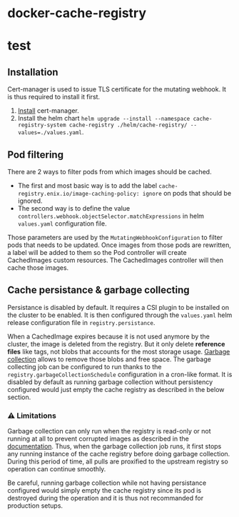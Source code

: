 # docker-cache-registry
# test

## Installation

Cert-manager is used to issue TLS certificate for the mutating webhook. It is thus required to install it first.

1. [Install](https://cert-manager.io/docs/installation/) cert-manager.
1. Install the helm chart `helm upgrade --install --namespace cache-registry-system cache-registry ./helm/cache-registry/ --values=./values.yaml`.

## Pod filtering

There are 2 ways to filter pods from which images should be cached.

- The first and most basic way is to add the label `cache-registry.enix.io/image-caching-policy: ignore` on pods that should be ignored.
- The second way is to define the value `controllers.webhook.objectSelector.matchExpressions` in helm `values.yaml` configuration file.

Those parameters are used by the `MutatingWebhookConfiguration` to filter pods that needs to be updated. Once images from those pods are rewritten, a label will be added to them so the Pod controller will create CachedImages custom resources. The CachedImages controller will then cache those images.

## Cache persistance & garbage collecting

Persistance is disabled by default. It requires a CSI plugin to be installed on the cluster to be enabled. It is then configured through the `values.yaml` helm release configuration file in `registry.persistance`.

When a CachedImage expires because it is not used anymore by the cluster, the image is deleted from the registry. But it only delete **reference files** like tags, not blobs that accounts for the most storage usage. [Garbage collection](https://docs.docker.com/registry/garbage-collection/) allows to remove those blobs and free space. The garbage collecting job can be configured to run thanks to the `registry.garbageCollectionSchedule` configuration in a cron-like format. It is disabled by default as running garbage collection without persistency configured would just empty the cache registry as described in the below section.

### ⚠️ Limitations

Garbage collection can only run when the registry is read-only or not running at all to prevent corrupted images as described in the [documentation](https://docs.docker.com/registry/garbage-collection/). Thus, when the garbage collection job runs, it first stops any running instance of the cache registry before doing garbage collection. During this period of time, all pulls are proxified to the upstream registry so operation can continue smoothly.

Be careful, running garbage collection while not having persistance configured would simply empty the cache registry since its pod is destroyed during the operation and it is thus not recommanded for production setups.
